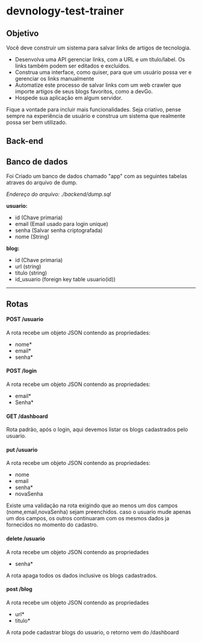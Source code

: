 # devnology-test-trainer

## Objetivo

Você deve construir um sistema para salvar links de artigos de tecnologia.

- Desenvolva uma API gerenciar links, com a URL e um título/label. Os links também podem ser editados e excluídos.
- Construa uma interface, como quiser, para que um usuário possa ver e gerenciar os links manualmente
- Automatize este processo de salvar links com um web crawler que importe artigos de seus blogs favoritos, como a devGo.
- Hospede sua aplicação em algum servidor.

Fique a vontade para incluir mais funcionalidades. Seja criativo, pense sempre na experiência de usuário e construa um sistema que realmente possa ser bem utilizado.

## Back-end

## Banco de dados

Foi Criado um banco de dados chamado "app" com as seguintes tabelas atraves do arquivo de dump.

_Endereço do arquivo: ./backend/dump.sql_

**usuario:**

- id (Chave primaria)
- email (Email usado para login unique)
- senha (Salvar senha criptografada)
- nome (String)

**blog:**

- id (Chave primaria)
- url (string)
- titulo (string)
- id_usuario (foreign key table usuario(id))

---

## Rotas

#### **POST /usuario**

A rota recebe um objeto JSON contendo as propriedades:

- nome\*
- email\*
- senha\*

#### **POST /login**

A rota recebe um objeto JSON contendo as propriedades:

- email\*
- Senha\*

#### **GET /dashboard**

Rota padrão, após o login, aqui devemos listar os blogs cadastrados pelo usuario.

#### **put /usuario**

A rota recebe um objeto JSON contendo as propriedades:

- nome
- email
- senha\*
- novaSenha

Existe uma validação na rota exigindo que ao menos um dos campos (nome,email,novaSenha) sejam preenchidos. caso o usuario mude apenas um dos campos, os outros continuaram com os mesmos dados ja fornecidos no momento do cadastro.

#### **delete /usuario**

A rota recebe um objeto JSON contendo as propriedades

- senha\*

A rota apaga todos os dados inclusive os blogs cadastrados.

#### **post /blog**

A rota recebe um objeto JSON contendo as propriedades

- url\*
- titulo\*

A rota pode cadastrar blogs do usuario, o retorno vem do /dashboard
